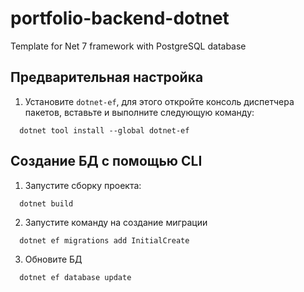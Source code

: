 # portfolio-backend-dotnet

Template for Net 7 framework with PostgreSQL database

## Предварительная настройка

1. Установите `dotnet-ef`, для этого откройте консоль диспетчера пакетов, вставьте и выполните следующую команду:

```
  dotnet tool install --global dotnet-ef
```

## Создание БД с помощью CLI

1. Запустите сборку проекта:

```
  dotnet build
```

2. Запустите команду на создание миграции

```
  dotnet ef migrations add InitialCreate
```

3. Обновите БД

```
  dotnet ef database update
```